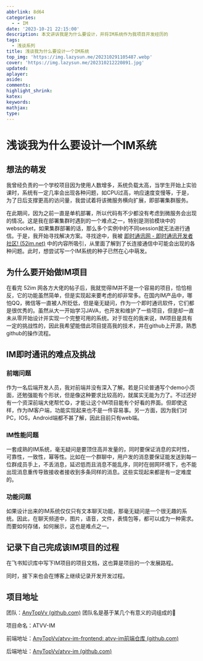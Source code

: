 ```yaml
---
abbrlink: 8d64
categories:
  - - IM
date: '2023-10-21 22:15:00'
description: 本文讲诉我是为什么要设计，并将IM系统作为我项目开发经历的
tags:
  - 浅谈系列
title: 浅谈我为什么要设计一个IM系统
top_img: 'https://img.lazysun.me/202310291105487.webp'
cover: 'https://img.lazysun.me/202310212220891.jpg'
updated:
aplayer:
aside:
comments:
highlight_shrink:
katex:
keywords:
mathjax:
type:
---
```


# 浅谈我为什么要设计一个IM系统


## 想法的萌发

我曾经负责的一个学校项目因为使用人数增多，系统负载太高，当学生开始上实验课时，系统有一定几率会出现各种问题，如CPU过高，响应速度变慢等，于是，为了日后支撑更高的访问量，我尝试着将该微服务横向扩展，即部署集群服务。

在此期间，因为之前一直是单机部署，所以代码有不少都没有考虑到微服务会出现的情况。这是我在部署集群时遇到的一个难点之一，特别是测验模块中的websocket，如果集群部署的话，那么多个实例中的不同session就无法进行通信。于是，我开始寻找解决方案。寻找途中，我被 [即时通讯网 - 即时通讯开发者社区! (52im.net)](http://www.52im.net/) 中的内容所吸引，从里面了解到了长连接通信中可能会出现的各种问题。此时，想尝试写一个IM系统的种子已然在心中萌发。

## 为什么要开始做IM项目

在看完 52im 网各方大佬的帖子后，我就觉得IM并不是一个容易的项目，恰恰相反，它的功能虽然简单，但是实现起来要考虑的却非常多。在国内IM产品中，哪怕QQ，微信等一直被人所贬低，但是毫无疑问，作为一个即时通讯软件，它们都是很优秀的。虽然从大一开始学习JAVA，也开发和维护了一些项目，但是却一直未从零开始设计并实现一个完整可用的系统。对于现在的我来说，IM项目是具有一定的挑战性的，因此我希望能借此项目提高我的技术，并在github上开源，熟悉github的操作流程。

## IM即时通讯的难点及挑战

### 前端问题

作为一名后端开发人员，我对前端并没有深入了解。若是只论普通写个demo小页面，还勉强能有个形状，但是像这种要求比较高的，就属实无能为力了。不过还好有一个资深前端大佬帮忙😋，才能让这个IM项目能有个好看的界面。但即使这样，作为IM客户端，功能实现起来也不是一件容易事。另一方面，因为我们对PC，IOS，Android端都不甚了解，因此目前只有web端。

### IM性能问题

一套成熟的IM系统，毫无疑问是要顶住高并发量的，同时要保证消息的实时性，可靠性，一致性，幂等性。比如在一个群聊中，用户发的消息要保证能发送到每一位群成员手上，不丢消息，延迟低而且消息不能乱序，同时在弱网环境下，也不能出现消息重传导致接收者接收到多条同样的消息。这些实现起来都是有一定难度的。

### 功能问题

如果设计出来的IM系统仅仅只有文本聊天功能，那毫无疑问是一个很无趣的系统。因此，在聊天频道中，图片，语音，文件，表情包等，都可以成为一种需求。而要如何存储，如何展示，这也是难点之一。

## 记录下自己完成该IM项目的过程

在飞书知识库中写下IM项目的项目文档，这也算是项目的一个发展路程。

同时，接下来也会在博客上继续记录开发开发过程。

## 项目地址

团队：[AnyTopVv (github.com)](https://github.com/AnyTopVv) 团队名是基于某几个有意义的词组成的🤗

项目命名：ATVV-IM

前端地址：[AnyTopVv/atvv-im-frontend: atvv-im前端仓库 (github.com)](https://github.com/AnyTopVv/atvv-im-frontend)

后端地址：[AnyTopVv/atvv-im (github.com)](https://github.com/AnyTopVv/atvv-im)